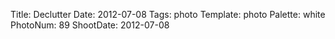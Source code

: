 Title: Declutter
Date: 2012-07-08
Tags: photo
Template: photo
Palette: white
PhotoNum: 89
ShootDate: 2012-07-08
